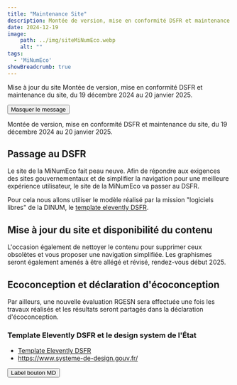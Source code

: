 ```yaml
---
title: "Maintenance Site"
description: Montée de version, mise en conformité DSFR et maintenance du site, du 19 décembre 2024 au 20 janvier 2025.
date: 2024-12-19
image:
    path: ../img/siteMiNumEco.webp
    alt: ""
tags:
  - 'MiNumEco'
showBreadcrumb: true
---
```

<div class="fr-notice fr-notice--warning">
    <div class="fr-container">
        <div class="fr-notice__body">
            <p>
                <span class="fr-notice__title">Mise à jour du site</span>
                <span class="fr-notice__desc">Montée de version, mise en conformité DSFR et maintenance du site, du 19 décembre 2024 au 20 janvier 2025.</span>
            </p>
            <button title="Masquer le message" onclick="const notice = this.parentNode.parentNode.parentNode; notice.parentNode.removeChild(notice)" id="button-1305" class="fr-btn--close fr-btn">Masquer le message</button>
        </div>
    </div>
</div>

<!-- chapô-->
Montée de version, mise en conformité DSFR et maintenance du site, du 19 décembre 2024 au 20 janvier 2025.

<!-- texte-->

## Passage au DSFR

Le site de la MiNumEco fait peau neuve. Afin de répondre aux exigences des sites gouvernementaux et de simplifier la navigation pour une meilleure expérience utilisateur, le site de la MiNumEco va passer au DSFR.

Pour cela nous allons utiliser le modèle réalisé par la mission "logiciels libres" de la DINUM, le [template elevently DSFR](https://github.com/codegouvfr/eleventy-dsfr).

## Mise à jour du site et disponibilité du contenu

L'occasion également de nettoyer le contenu pour supprimer ceux obsolètes et vous proposer une navigation simplifiée.
Les graphismes seront également amenés à être allégé et révisé, rendez-vous début 2025.

## Ecoconception et déclaration d'écoconception

Par ailleurs, une nouvelle évaluation RGESN sera effectuée une fois les travaux réalisés et les résultats seront partagés dans la déclaration d'écoconception.

<div class="fr-callout fr-icon-palette-fill">
    <h3 class="fr-callout__title">Template Elevently DSFR et le design system de l'État</h3>
		<ul class="fr-callout__text">
		<li><a href="https://github.com/codegouvfr/eleventy-dsfr">Template Elevently DSFR</a></li>
		<li><a href="DSFR - Système de Design de l'État">https://www.systeme-de-design.gouv.fr/</a></li>
		</ul>
    <button class="fr-btn">
        Label bouton MD
    </button>
</div>

